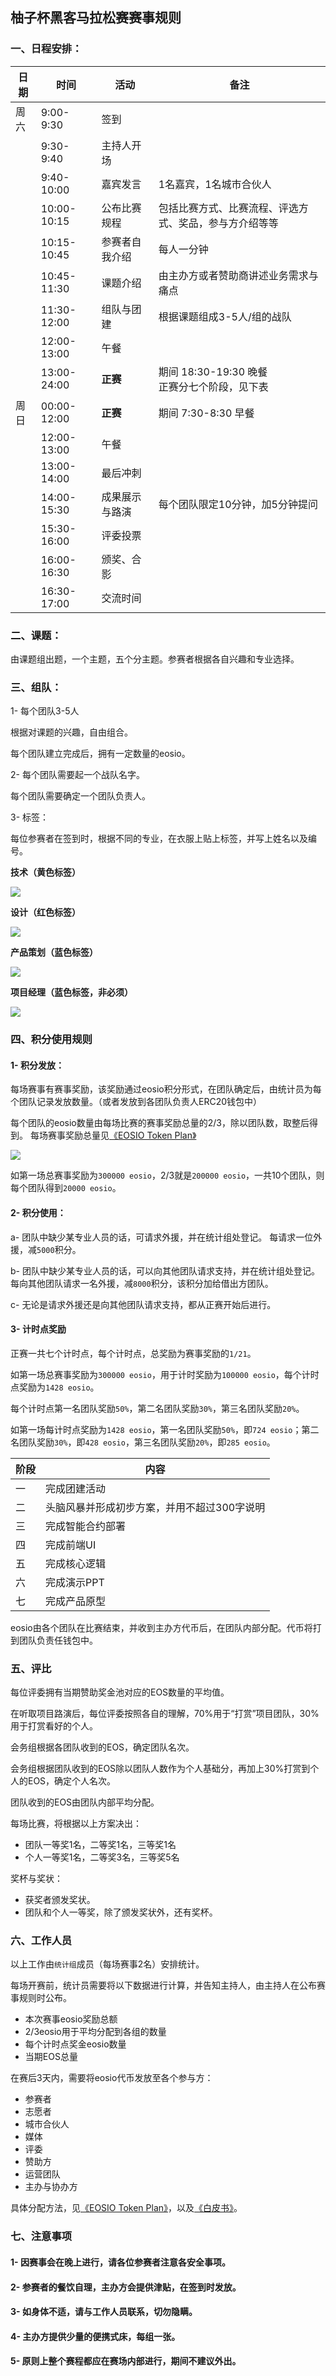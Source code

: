 ## 柚子杯黑客马拉松赛赛事规则

### 一、日程安排：

|日期|时间|活动|备注|
|--|--|--|--|
|周六|9:00-9:30|签到||
||9:30-9:40|主持人开场||
||9:40-10:00|嘉宾发言|1名嘉宾，1名城市合伙人|
||10:00-10:15|公布比赛规程|包括比赛方式、比赛流程、评选方式、奖品，参与方介绍等等|
||10:15-10:45|参赛者自我介绍|每人一分钟|
||10:45-11:30|课题介绍|由主办方或者赞助商讲述业务需求与痛点|
||11:30-12:00|组队与团建|根据课题组成3-5人/组的战队|
||12:00-13:00|午餐||
||13:00-24:00|**正赛**|期间 18:30-19:30 晚餐<br>正赛分七个阶段，见下表|
|周日|00:00-12:00|**正赛**|期间 7:30-8:30 早餐|
||12:00-13:00|午餐||
||13:00-14:00|最后冲刺||
||14:00-15:30|成果展示与路演|每个团队限定10分钟，加5分钟提问|
||15:30-16:00|评委投票||
||16:00-16:30|颁奖、合影||
||16:30-17:00|交流时间||

### 二、课题：
由课题组出题，一个主题，五个分主题。参赛者根据各自兴趣和专业选择。

### 三、组队：

1- 每个团队3-5人

根据对课题的兴趣，自由组合。

每个团队建立完成后，拥有一定数量的eosio。

2- 每个团队需要起一个战队名字。

每个团队需要确定一个团队负责人。

3- 标签：

每位参赛者在签到时，根据不同的专业，在衣服上贴上标签，并写上姓名以及编号。

**技术（黄色标签）**

![](http://images.laidingyi.com/18-6-20/54206947.jpg)

**设计（红色标签）**

![](http://images.laidingyi.com/18-6-20/84546097.jpg)

**产品策划（蓝色标签）**

![](http://images.laidingyi.com/18-6-20/24667594.jpg)

**项目经理（蓝色标签，非必须）**

![](http://images.laidingyi.com/18-6-20/2534558.jpg)

### 四、积分使用规则

#### 1- 积分发放：

每场赛事有赛事奖励，该奖励通过eosio积分形式，在团队确定后，由统计员为每个团队记录发放数量。（或者发放到各团队负责人ERC20钱包中）

每个团队的eosio数量由每场比赛的赛事奖励总量的2/3，除以团队数，取整后得到。
每场赛事奖励总量见[《EOSIO Token Plan》](https://github.com/eoshackathon/hackathon_whitepaper/blob/master/token_plan)

![](http://images.laidingyi.com/18-6-20/92025366.jpg)

如第一场总赛事奖励为`300000 eosio`，2/3就是`200000 eosio`，一共10个团队，则每个团队得到`20000 eosio`。

#### 2- 积分使用：

a- 团队中缺少某专业人员的话，可请求外援，并在统计组处登记。
每请求一位外援，减`5000`积分。

b- 团队中缺少某专业人员的话，可以向其他团队请求支持，并在统计组处登记。
每向其他团队请求一名外援，减`8000`积分，该积分加给借出方团队。

c- 无论是请求外援还是向其他团队请求支持，都从正赛开始后进行。

#### 3- 计时点奖励
正赛一共七个计时点，每个计时点，总奖励为赛事奖励的`1/21`。

如第一场总赛事奖励为`300000 eosio`，用于计时奖励为`100000 eosio`，每个计时点奖励为`1428 eosio`。

每个计时点第一名团队奖励`50%`，第二名团队奖励`30%`，第三名团队奖励`20%`。

如第一场每计时点奖励为`1428 eosio`，第一名团队奖励`50%`，即`724 eosio`；第二名团队奖励`30%`，即`428 eosio`，第三名团队奖励`20%`，即`285 eosio`。


|阶段|内容|
|--|--|
|一|完成团建活动|
|二|头脑风暴并形成初步方案，并用不超过300字说明|
|三|完成智能合约部署|
|四|完成前端UI|
|五|完成核心逻辑|
|六|完成演示PPT|
|七|完成产品原型|

eosio由各个团队在比赛结束，并收到主办方代币后，在团队内部分配。代币将打到团队负责任钱包中。

### 五、评比
每位评委拥有当期赞助奖金池对应的EOS数量的平均值。

在听取项目路演后，每位评委按照各自的理解，70%用于“打赏”项目团队，30%用于打赏看好的个人。

会务组根据各团队收到的EOS，确定团队名次。

会务组根据团队收到的EOS除以团队人数作为个人基础分，再加上30%打赏到个人的EOS，确定个人名次。

团队收到的EOS由团队内部平均分配。

每场比赛，将根据以上方案决出：

* 团队一等奖1名，二等奖1名，三等奖1名
* 个人一等奖1名，二等奖3名，三等奖5名

奖杯与奖状：

* 获奖者颁发奖状。
* 团队和个人一等奖，除了颁发奖状外，还有奖杯。

### 六、工作人员
以上工作由`统计组`成员（每场赛事2名）安排统计。

每场开赛前，统计员需要将以下数据进行计算，并告知主持人，由主持人在公布赛事规则时公布。

* 本次赛事eosio奖励总额
* 2/3eosio用于平均分配到各组的数量
* 每个计时点奖金eosio数量
* 当期EOS总量

在赛后3天内，需要将eosio代币发放至各个参与方：

* 参赛者
* 志愿者
* 城市合伙人
* 媒体
* 评委
* 赞助方
* 运营团队
* 主办与协办方

具体分配方法，见[《EOSIO Token Plan》](https://github.com/eoshackathon/hackathon_whitepaper/blob/master/token_plan)，以及[《白皮书》](https://github.com/eoshackathon/hackathon_whitepaper)。

### 七、注意事项
#### 1- 因赛事会在晚上进行，请各位参赛者注意各安全事项。

#### 2- 参赛者的餐饮自理，主办方会提供津贴，在签到时发放。

#### 3- 如身体不适，请与工作人员联系，切勿隐瞒。

#### 4- 主办方提供少量的便携式床，每组一张。

#### 5- 原则上整个赛程都应在赛场内部进行，期间不建议外出。

